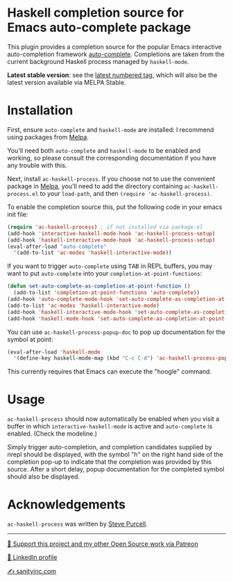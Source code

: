 Haskell completion source for Emacs auto-complete package
=========================================================

This plugin provides a completion source for the popular Emacs
interactive auto-completion framework
[auto-complete](http://cx4a.org/software/auto-complete/). Completions
are taken from the current background Haskell process managed by
`haskell-mode`.

**Latest stable version**: see the
[latest numbered tag](https://github.com/purcell/ac-haskell-process/tags),
which will also be the latest version available via MELPA Stable.

Installation
=============

First, ensure `auto-complete` and `haskell-mode` are installed: I recommend
using packages from [Melpa][melpa].

You'll need both `auto-complete` and `haskell-mode` to be enabled and
working, so please consult the corresponding documentation if you have
any trouble with this.

Next, install `ac-haskell-process`. If you choose not to use the convenient
package in [Melpa][melpa], you'll need to
add the directory containing `ac-haskell-process.el` to your `load-path`, and
then `(require 'ac-haskell-process)`.

To enable the completion source this, put the following code in your
emacs init file:

```el
(require 'ac-haskell-process) ; if not installed via package.el
(add-hook 'interactive-haskell-mode-hook 'ac-haskell-process-setup)
(add-hook 'haskell-interactive-mode-hook 'ac-haskell-process-setup)
(eval-after-load "auto-complete"
  '(add-to-list 'ac-modes 'haskell-interactive-mode))
```

If you want to trigger `auto-complete` using <kbd>TAB</kbd> in REPL buffers, you may
want to put `auto-complete` into your `completion-at-point-functions`:

```el
(defun set-auto-complete-as-completion-at-point-function ()
  (add-to-list 'completion-at-point-functions 'auto-complete))
(add-hook 'auto-complete-mode-hook 'set-auto-complete-as-completion-at-point-function)
(add-to-list 'ac-modes 'haskell-interactive-mode)
(add-hook 'haskell-interactive-mode-hook 'set-auto-complete-as-completion-at-point-function)
(add-hook 'haskell-mode-hook 'set-auto-complete-as-completion-at-point-function)
```

You can use `ac-haskell-process-popup-doc` to pop up documentation
for the symbol at point:

```el
(eval-after-load 'haskell-mode
  '(define-key haskell-mode-map (kbd "C-c C-d") 'ac-haskell-process-popup-doc))
```

This currently requires that Emacs can execute the "hoogle" command.

Usage
=====

`ac-haskell-process` should now automatically be enabled when you
visit a buffer in which `interactive-haskell-mode` is active and
`auto-complete` is enabled. (Check the modeline.)

Simply trigger auto-completion, and completion candidates supplied by
nrepl should be displayed, with the symbol "h" on the right hand side of the
completion pop-up to indicate that the completion was provided by this source.
After a short delay, popup
documentation for the completed symbol should also be displayed.


[melpa]: http://melpa.org

Acknowledgements
================

`ac-haskell-process` was written by [Steve Purcell](https://github.com/purcell).

<hr>

[💝 Support this project and my other Open Source work via Patreon](https://www.patreon.com/sanityinc)

[💼 LinkedIn profile](https://uk.linkedin.com/in/stevepurcell)

[✍ sanityinc.com](http://www.sanityinc.com/)
